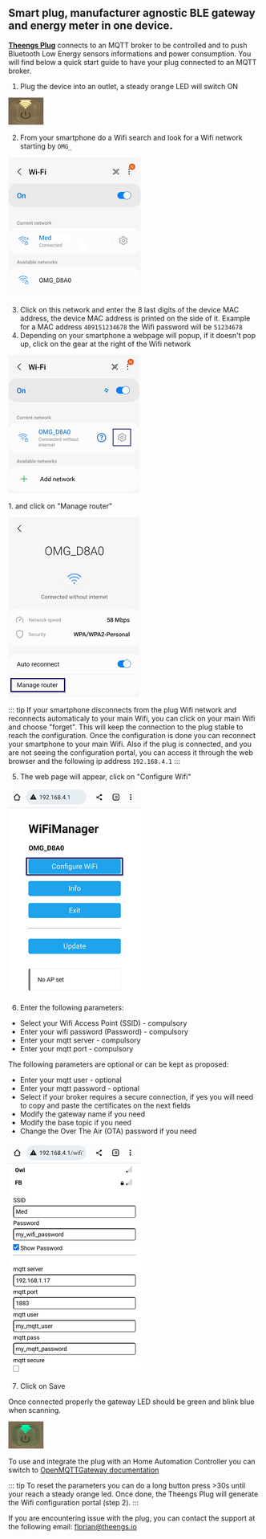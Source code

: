 
## Smart plug, manufacturer agnostic BLE gateway and energy meter in one device.

[**Theengs Plug**](https://shop.theengs.io/products/theengs-plug-smart-plug-ble-gateway-and-energy-consumption) connects to an MQTT broker to be controlled and to push Bluetooth Low Energy sensors informations and power consumption. You will find below a quick start guide to have your plug connected to an MQTT broker.

1. Plug the device into an outlet, a steady orange LED will switch ON
<p align="left">
  <img src="./img/Theengs-plug01-orange.png">
</p>

2. From your smartphone do a Wifi search and look for a Wifi network starting by `OMG_`
<p align="left">
  <img src="./img/Theengs-plug01-wifi.png">
</p>

3. Click on this network and enter the 8 last digits of the device MAC address, the device MAC address is printed on the side of it.
Example for a MAC address `409151234678` the Wifi password will be `51234678`
4. Depending on your smartphone a webpage will popup, if it doesn't pop up, click on the gear at the right of the Wifi network 
<p align="left">
  <img src="./img/Theengs-plug01-wifi-manage-gear.png">
</p>
1. and click on "Manage router"
<p align="left">
  <img src="./img/Theengs-plug01-wifi-manage-router.png">
</p>

::: tip
If your smartphone disconnects from the plug Wifi network and reconnects automaticaly to your main Wifi, you can click on your main Wifi and choose "forget".
This will keep the connection to the plug stable to reach the configuration. Once the configuration is done you can reconnect your smartphone to your main Wifi.
Also if the plug is connected, and you are not seeing the configuration portal, you can access it through the web browser and the following ip address `192.168.4.1`
:::

5. The web page will appear, click on "Configure Wifi"
<p align="left">
  <img src="./img/Theengs-plug01-wifi-manage-configure.png">
</p>

6. Enter the following parameters:
* Select your Wifi Access Point (SSID) - compulsory
* Enter your wifi password (Password) - compulsory
* Enter your mqtt server - compulsory
* Enter your mqtt port - compulsory

The following parameters are optional or can be kept as proposed:
* Enter your mqtt user - optional
* Enter your mqtt password - optional
* Select if your broker requires a secure connection, if yes you will need to copy and paste the certificates on the next fields
* Modify the gateway name if you need
* Modify the base topic if you need
* Change the Over The Air (OTA) password if you need
<p align="left">
  <img src="./img/Theengs-plug01-wifi-manage-parameter.png">
</p>

7. Click on Save

Once connected properly the gateway LED should be green and blink blue when scanning.
<p align="left">
  <img src="./img/Theengs-plug01-green.png">
</p>

To use and integrate the plug with an Home Automation Controller you can switch to [OpenMQTTGateway documentation](https://docs.openmqttgateway.com/use/ble.html)

::: tip
To reset the parameters you can do a long button press >30s until your reach a steady orange led. Once done, the Theengs Plug will generate the Wifi configuration portal (step 2).
:::

If you are encountering issue with the plug, you can contact the support at the following email: [florian@theengs.io](mailto:florian@theengs.io)